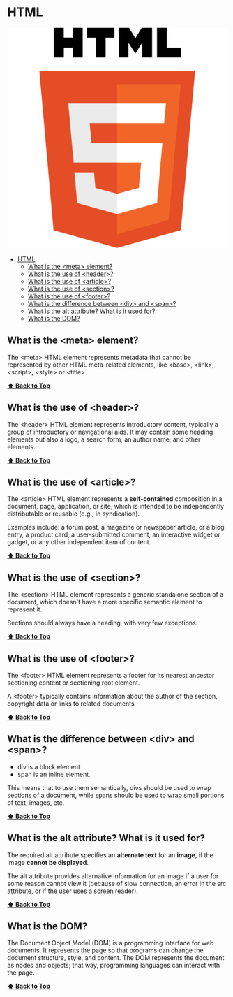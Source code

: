 # HTML

<link href="./ASSETS/STYLES.css" rel="stylesheet"></link>
<img src="./ASSETS/HTML.svg" alt="HTML Logo" class="logo"></img>

- [HTML](#html)
  - [What is the \<meta\> element?](#what-is-the-meta-element)
  - [What is the use of \<header\>?](#what-is-the-use-of-header)
  - [What is the use of \<article\>?](#what-is-the-use-of-article)
  - [What is the use of \<section\>?](#what-is-the-use-of-section)
  - [What is the use of \<footer\>?](#what-is-the-use-of-footer)
  - [What is the difference between \<div\> and \<span\>?](#what-is-the-difference-between-div-and-span)
  - [What is the alt attribute? What is it used for?](#what-is-the-alt-attribute-what-is-it-used-for)
  - [What is the DOM?](#what-is-the-dom)

## What is the **\<meta\>** element?

The \<meta\> HTML element represents metadata that cannot be represented by other HTML meta-related elements, like \<base\>, \<link\>, \<script\>, \<style\> or \<title\>.

**[⬆ Back to Top](#html)**

## What is the use of **\<header\>**?

The \<header\> HTML element represents introductory content, typically a group of introductory or navigational aids. It may contain some heading elements but also a logo, a search form, an author name, and other elements.

**[⬆ Back to Top](#html)**

## What is the use of **\<article\>**?

The \<article\> HTML element represents a **self-contained** composition in a document, page, application, or site, which is intended to be independently distributable or reusable (e.g., in syndication).

Examples include: a forum post, a magazine or newspaper article, or a blog entry, a product card, a user-submitted comment, an interactive widget or gadget, or any other independent item of content.

**[⬆ Back to Top](#html)**

## What is the use of **\<section\>**?

The \<section\> HTML element represents a generic standalone section of a document, which doesn't have a more specific semantic element to represent it.

Sections should always have a heading, with very few exceptions.

**[⬆ Back to Top](#html)**

## What is the use of **\<footer\>**?

The \<footer\> HTML element represents a footer for its nearest ancestor sectioning content or sectioning root element.

A \<footer\> typically contains information about the author of the section, copyright data or links to related documents

**[⬆ Back to Top](#html)**

## What is the difference between **\<div\>** and **\<span\>**?

- div is a block element
- span is an inline element.

This means that to use them semantically, divs should be used to wrap sections of a document, while spans should be used to wrap small portions of text, images, etc.

**[⬆ Back to Top](#html)**

## What is the **alt** attribute? What is it used for?

The required alt attribute specifies an **alternate text** for an **image**, if the image **cannot be displayed**.

The alt attribute provides alternative information for an image if a user for some reason cannot view it (because of slow connection, an error in the src attribute, or if the user uses a screen reader).

**[⬆ Back to Top](#html)**

## What is the **DOM**?

The Document Object Model (DOM) is a programming interface for web documents. It represents the page so that programs can change the document structure, style, and content. The DOM represents the document as nodes and objects; that way, programming languages can interact with the page.

**[⬆ Back to Top](#html)**
